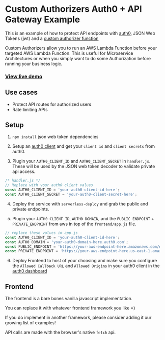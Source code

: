 # Custom Authorizers Auth0 + API Gateway Example

This is an example of how to protect API endpoints with [auth0](https://auth0.com/), JSON Web Tokens (jwt) and a [custom authorizer function](https://serverless.com/framework/docs/providers/aws/events/apigateway#http-endpoints-with-custom-authorizers)

Custom Authorizers allow you to run an AWS Lambda Function before your targeted AWS Lambda Function. This is useful for Microservice Architectures or when you simply want to do some Authorization before running your business logic.

### [View live demo](http://auth0-serverless-protected-routes-demo.surge.sh/)

## Use cases

- Protect API routes for authorized users
- Rate limiting APIs

## Setup

1. `npm install` json web token dependencies

2. Setup an [auth0 client](https://auth0.com/docs/clients) and get your `client id` and `client secrets` from auth0.

3. Plugin your `AUTH0_CLIENT_ID` and `AUTH0_CLIENT_SECRET` in `handler.js`. These will be used by the JSON web token decoder to validate private api access.

  ```js
  /* handler.js */
  // Replace with your auth0 client values
  const AUTH0_CLIENT_ID = 'your-auth0-client-id-here';
  const AUTH0_CLIENT_SECRET = 'your-auth0-client-secret-here';
  ```

4. Deploy the service with `serverless-deploy` and grab the public and private endpoints.

5. Plugin your `AUTH0_CLIENT_ID`, `AUTH0_DOMAIN`, and the `PUBLIC_ENDPOINT` + `PRIVATE_ENDPOINT` from aws in top of the `frontend/app.js` file.

  ```js
  // replace these values in app.js
  const AUTH0_CLIENT_ID = 'your-auth0-client-id-here';
  const AUTH0_DOMAIN = 'your-auth0-domain-here.auth0.com';
  const PUBLIC_ENDPOINT = 'https://your-aws-endpoint-here.amazonaws.com/dev/api/public';
  const PRIVATE_ENDPOINT = 'https://your-aws-endpoint-here.us-east-1.amazonaws.com/dev/api/private';
  ```

6. Deploy Frontend to host of your choosing and make sure you configure the `Allowed Callback URL` and `Allowed Origins` in your auth0 client in the [auth0 dashboard](https://manage.auth0.com)

## Frontend

The frontend is a bare bones vanilla javascript implementation.

You can replace it with whatever frontend framework you like =)

If you do implement in another framework, please consider adding it our growing list of examples!

API calls are made with the browser's native `fetch` api.

